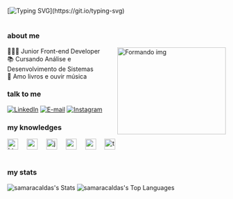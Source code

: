 [![Typing SVG](https://readme-typing-svg.demolab.com?font=Fira+Code&weight=600&size=22&pause=996&color=9407F7&random=false&width=435&lines=Ol%C3%A1%2C+meu+nome+%C3%A9+Samara!;Desenvolvedora+Front-End+Jr.)](https://git.io/typing-svg)

#

<h3 align="left">about me</h3>

<div align="left"  >  
  <img height="200" src="https://media.giphy.com/media/JIX9t2j0ZTN9S/giphy.gif"  width="250"  align="right"  alt="Formando img"/>
   
  👩🏻‍💻 Junior Front-end Developer <br> 
  📚 Cursando Análise e Desenvolvimento de Sistemas  <br> 
  🎲 Amo livros e ouvir música  <br> 
 
 </div>

 <h3 align="left">talk to me</h3>

[![LinkedIn](https://img.shields.io/badge/-LinkedIn-000?style=for-the-badge&logo=linkedin&logoColor=9407F7&color:FFF)](https://www.linkedin.com/in/samara-caldas-1ab88120a)
[![E-mail](https://img.shields.io/badge/-Email-000?style=for-the-badge&logo=microsoft-outlook&logoColor=9407F7&color:FFF)](mailto:samaracaldass@hotmail.com)
[![Instagram](https://img.shields.io/badge/-Instagram-000?style=for-the-badge&logo=instagram&logoColor=9407F7&color:FFF)](https://www.instagram.com/ssamaracaldass/)


<h3 align="left">my knowledges</h3>

<div align="left">
  <img src="https://cdn.jsdelivr.net/gh/devicons/devicon/icons/html5/html5-plain.svg" height="25" alt="html5 logo"  />
  <img width="12" />
  <img src="https://cdn.jsdelivr.net/gh/devicons/devicon/icons/css3/css3-plain.svg" height="25" alt="css3 logo"  />
  <img width="12" />
  <img src="https://cdn.jsdelivr.net/gh/devicons/devicon/icons/javascript/javascript-original.svg" height="25" alt="javascript logo"  />
  <img width="12" />
  <img src="https://cdn.jsdelivr.net/gh/devicons/devicon@latest/icons/react/react-original.svg" height="25" />
   <img width="12" />
  <img src="https://cdn.jsdelivr.net/gh/devicons/devicon/icons/angularjs/angularjs-plain.svg" height="25" alt="angularjs logo"  />
  <img width="12" />
  <img src="https://cdn.jsdelivr.net/gh/devicons/devicon/icons/typescript/typescript-plain.svg" height="25" alt="typescript logo"  />
  <img width="12" />
  
</div>

#

<h3 align="left">my stats</h3>

 ![samaracaldas's Stats](https://github-readme-stats.vercel.app/api?username=samaracaldas&theme=midnight-purple&show_icons=true&hide_border=true&count_private=true&hide_title=true)
 ![samaracaldas's Top Languages](https://github-readme-stats.vercel.app/api/top-langs/?username=samaracaldas&theme=midnight-purple&show_icons=true&hide_border=true&layout=compact)
